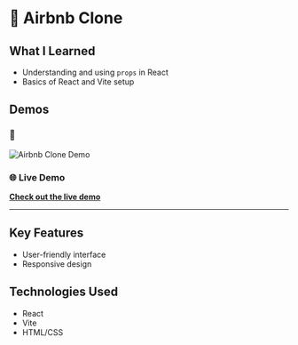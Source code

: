 # 🏡 Airbnb Clone

## What I Learned

- Understanding and using `props` in React
- Basics of React and Vite setup

## Demos

### 🎥

![Airbnb Clone Demo](https://github.com/user-attachments/assets/5f060a15-8f1a-469a-bcae-a395fa0219c8)


### 🌐 Live Demo

[**Check out the live demo**](https://airbnb-clone-sigma-beryl.vercel.app/#)

---

## Key Features

- User-friendly interface
- Responsive design

## Technologies Used

- React
- Vite
- HTML/CSS
